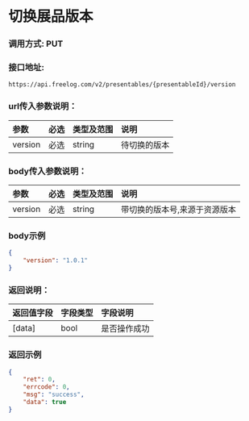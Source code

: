 # 切换展品版本



### 调用方式: PUT



### 接口地址:

```
https://api.freelog.com/v2/presentables/{presentableId}/version
```



### url传入参数说明：

| 参数 | 必选 | 类型及范围 | 说明  |
| :--- | :--- | :--- | :---  |
| version | 必选 | string | 待切换的版本 |



### body传入参数说明：

| 参数 | 必选 | 类型及范围 | 说明  |
| :--- | :--- | :--- | :---  |
| version | 必选 | string | 带切换的版本号,来源于资源版本 |



### body示例

```json
{
	"version": "1.0.1"
}
```



### 返回说明：


| 返回值字段 | 字段类型 | 字段说明 |
| :--- | :--- | :--- |
| [data] | bool | 是否操作成功 |



### 返回示例

```json
{
    "ret": 0,
    "errcode": 0,
    "msg": "success",
    "data": true
}
```
